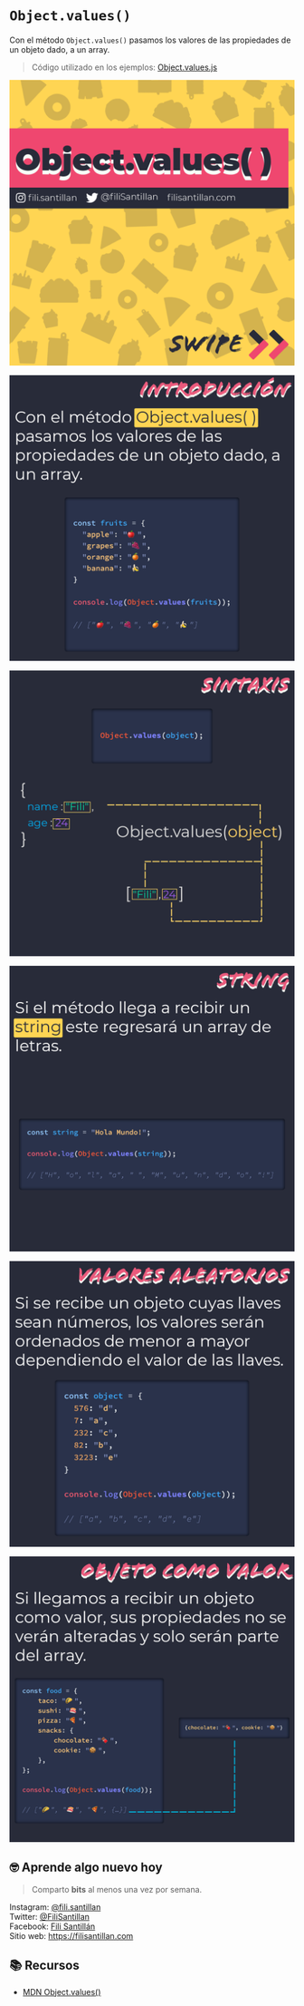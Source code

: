 # `Object.values()`

Con el método `Object.values()` pasamos los valores de las propiedades de un objeto dado, a un array.

> Código utilizado en los ejemplos: [Object.values.js](/BitSnack/Object.values/Object.values.js)

![Object.values()-01](./Object.values-01.png)

![Object.values()-02](./Object.values-02.png)

![Object.values()-03](./Object.values-03.png)

![Object.values()-04](./Object.values-04.png)

![Object.values()-05](./Object.values-05.png)

![Object.values()-06](./Object.values-06.png)

## 🤓 Aprende algo nuevo hoy

> Comparto **bits** al menos una vez por semana.

Instagram: [@fili.santillan](https://www.instagram.com/fili.santillan/)  
Twitter: [@FiliSantillan](https://twitter.com/FiliSantillan)  
Facebook: [Fili Santillán](https://www.facebook.com/FiliSantillan96/)  
Sitio web: https://filisantillan.com

## 📚 Recursos

-   [MDN Object.values()](https://developer.mozilla.org/es/docs/Web/JavaScript/Referencia/Objetos_globales/Object/values)
